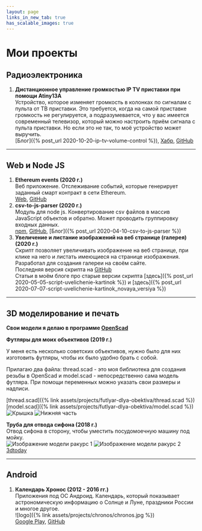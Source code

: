 ```yaml
---
layout: page
links_in_new_tab: true
has_scalable_images: true
---
```

# Мои проекты
## Радиоэлектроника
1. **Дистанционное управление громкостью IP TV приставки при помощи Atiny13A**  
Устройство, которое изменяет громкость в колонках по сигналам с пульта от ТВ приставки. Это требуется, когда на самой приставке громкость не регулируется, а подразумевается, что у вас имеется современный телевизор, который можно настроить приём сигнала с пульта приставки. Но если это не так, то моё устройство может выручить.  
[Блог]({% post_url 2020-10-20-ip-tv-volume-control %}), [Хабр](https://habr.com/ru/post/524592/), [GitHub](https://github.com/Mendeo/RostelekomSound)

---
## Web и Node JS
1. **Ethereum events (2020 г.)**  
Веб приложение. Отслеживание событий, которые генерирует заданный смарт контракт в сети Ethereum.  
[Web](https://ethereum-events.com), [GitHub](https://github.com/Mendeo/ethereum-events)
1. **csv-to-js-parser (2020 г.)**  
Модуль для node js. Конвертирование csv файлов в массив JavaScript объектов и обратно. Может проводить группировку входных данных.  
[npm](https://www.npmjs.com/package/csv-to-js-parser), [GitHub](https://github.com/Mendeo/csv-to-js-parser), [Блог]({% post_url 2020-04-10-csv-to-js-parser %})  
1. **Увеличение и листание изображений на веб странице (галерея) (2020 г.)**  
Скрипт позволяет увеличивать изображение на веб странице, при клике на него и листать имеющиеся на странице изображения. Разработал для создания галереи на своём сайте.  
Последняя версия скрипта на [GitHub](https://github.com/Mendeo/image_enlarger)  
Статьи в моём блоге про старые версии скрипта [здесь]({% post_url 2020-05-05-script-uvelichenie-kartinok %}) и [здесь]({% post_url 2020-07-07-script-uvelichenie-kartinok_novaya_versiya %})  

---
## 3D моделирование и печать
**Свои модели я делаю в программе [OpenScad](https://www.openscad.org)** 

**Футляры  для моих объективов (2019 г.)**

У меня есть несколько советских объективов, нужно было для них изготовить футляры, чтобы их было удобно брать с собой.

Прилагаю два файла: thread.scad - это моя библиотека для создания резьбы в OpenScad и model.scad - непосредственно сама модель футляра. При помощи переменных можно указать свои размеры и надписи.  

[thread.scad]({% link assets/projects/futlyar-dlya-obektiva/thread.scad %})  
[model.scad]({% link assets/projects/futlyar-dlya-obektiva/model.scad %})  
<img alt="Крышка" src-big="{% link assets/projects/futlyar-dlya-obektiva/Gelios44-2-up.png %}" src="{% link assets/projects/futlyar-dlya-obektiva/Gelios44-2-up_small.png %}">
<img alt="Нижняя часть" src-big="{% link assets/projects/futlyar-dlya-obektiva/Gelios44-2-down.png %}" src="{% link assets/projects/futlyar-dlya-obektiva/Gelios44-2-down_small.png %}">  

**Труба для отвода сифона (2018 г.)**  
Отвод сифона в сторону, чтобы уместить посудомоечную машину под мойку.  
<img alt="Изображение модели ракурс 1" src-big="{% link assets/projects/kitchen-sink-draining/KitchenSinkDraining1.png %}" src="{% link assets/projects/kitchen-sink-draining/KitchenSinkDraining1_small.png %}">
<img alt="Изображение модели ракурс 2" src-big="{% link assets/projects/kitchen-sink-draining/KitchenSinkDraining2.png %}" src="{% link assets/projects/kitchen-sink-draining/KitchenSinkDraining2_small.png %}">  
[3dtoday](https://3dtoday.ru/3d-models/for-home/kitchen/truba_dlya_otvoda_sifona)

---
## Android
1. **Календарь Хронос (2012 - 2016 гг.)**  
Приложения под ОС Андроид. Календарь, который показывает астрономическую информацию о Солнце и Луне, праздники России и многое другое.  
![logo]({% link assets/projects/chronos/chronos.jpg %})  
[Google Play](https://play.google.com/store/apps/details?id=ru.mendeo.chronos), [GitHub](https://github.com/Mendeo/Chronos)